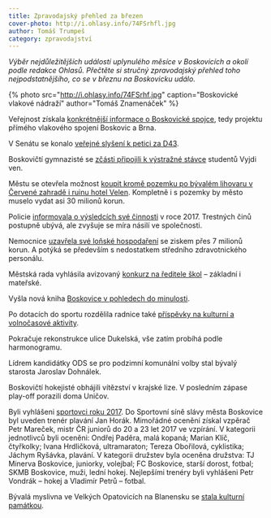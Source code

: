 ```yaml
---
title: Zpravodajský přehled za březen
cover-photo: http://i.ohlasy.info/74FSrhfl.jpg
author: Tomáš Trumpeš
category: zpravodajství
---
```


*Výběr nejdůležitějších událostí uplynulého měsíce v Boskovicích a okolí podle redakce Ohlasů. Přečtěte si stručný zpravodajský přehled toho  nejpodstatnějšího, co se v březnu na Boskovicku událo.*

{% photo src="http://i.ohlasy.info/74FSrhf.jpg" caption="Boskovické vlakové nádraží" author="Tomáš Znamenáček" %}

Veřejnost získala [konkrétnější informace o Boskovické spojce](http://www.ohlasy.info/clanky/2018/03/spojka.html), tedy projektu přímého vlakového spojení Boskovic a Brna.

V Senátu se konalo [veřejné slyšení k petici za D43](http://boskovice.cz/verejne-slyseni-v-nbsp-senatu-k-nbsp-petici-za-nbsp-d43/d-32995).

Boskovičtí gymnazisté se [zčásti připojili k výstražné stávce](https://www.facebook.com/events/1829796720405034/permalink/1831306593587380/?ref=1&action_history=null) studentů Vyjdi ven.

Městu se otevřela možnost [koupit kromě pozemku po bývalém lihovaru v Červené zahradě i ruinu hotel Velen](http://www.ohlasy.info/clanky/2018/03/velen-prodej.html). Kompletně i s pozemky by město muselo vydat asi 30 milionů korun.

Policie [informovala o výsledcích své činnosti](http://www.ohlasy.info/clanky/2018/03/z-radnice.html) v roce 2017. Trestných činů postupně ubývá, ale zvyšuje se míra násilí ve společnosti.

Nemocnice [uzavřela své loňské hospodaření](http://www.ohlasy.info/clanky/2018/03/z-radnice.html) se ziskem přes 7 milionů korun. A potýká se především s nedostatkem středního zdravotnického personálu.

Městská rada vyhlásila avizovaný [konkurz na ředitele škol](http://boskovice.cz/konkurz-na-reditele-ms-a-nbsp-zs-boskovice/d-32860) – základní i mateřské.

Vyšla nová kniha [Boskovice v pohledech do minulosti](http://boskovice.cz/nova-kniha-o-nbsp-boskovicich-se-nbsp-predstavila/d-32993).

Po dotacích do sportu rozdělila radnice také [příspěvky na kulturní a volnočasové aktivity](http://boskovice.cz/vysledne-rozdeleni-dotacniho-programu-kultura-a-nbsp-volnocasove-aktivity/d-33013).

Pokračuje rekonstrukce ulice Dukelská, vše zatím probíhá podle harmonogramu.

Lídrem kandidátky ODS se pro podzimní komunální volby stal bývalý starosta Jaroslav Dohnálek.

Boskovičtí hokejisté obhájili vítězství v krajské lize. V posledním zápase play-off porazili doma Uničov.

Byli vyhlášeni [sportovci roku 2017](http://boskovice.cz/na-plese-byli-vyhlaseni-sportovci-boskovic-za-rok-2017/d-32953). Do Sportovní síně slávy města Boskovice byl uveden trenér plavání Jan Horák. Mimořádné ocenění získal vzpěrač Petr Mareček, mistr ČR juniorů do 20 a 23 let 2017 ve vzpírání. V kategorii jednotlivců byli oceněni: Ondřej Paděra, malá kopaná; Marian Klíč, čtyřkolky; Ivana Hrdličková, ultramaraton; Tereza Obořilová, cyklistika; Jáchym Ryšávka, plavání. V kategorii družstev byla oceněna družstva: TJ Minerva Boskovice, juniorky, volejbal; FC Boskovice, starší dorost, fotbal; SKMB Boskovice, muži, lední hokej. Nejlepšími trenéry byli vyhlášeni Petr Vondrák – hokej a Vladimír Petrů – fotbal.

Bývalá myslivna ve Velkých Opatovicích na Blanensku se [stala kulturní památkou](https://blanensky.denik.cz/zpravy_region/zdivo-hajenky-fascinuje-i-ministerstvo-kultury-stala-se-z-ni-pamatka-20180319.html).